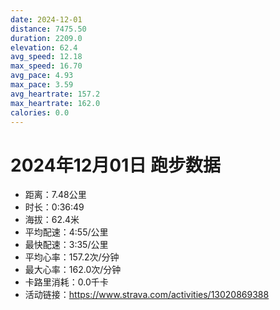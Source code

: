 ```yaml
---
date: 2024-12-01
distance: 7475.50
duration: 2209.0
elevation: 62.4
avg_speed: 12.18
max_speed: 16.70
avg_pace: 4.93
max_pace: 3.59
avg_heartrate: 157.2
max_heartrate: 162.0
calories: 0.0
---
```


# 2024年12月01日 跑步数据

- 距离：7.48公里
- 时长：0:36:49
- 海拔：62.4米
- 平均配速：4:55/公里
- 最快配速：3:35/公里
- 平均心率：157.2次/分钟
- 最大心率：162.0次/分钟
- 卡路里消耗：0.0千卡
- 活动链接：https://www.strava.com/activities/13020869388
